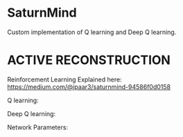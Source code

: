 # SaturnMind
Custom implementation of Q learning and Deep Q learning.
# ACTIVE RECONSTRUCTION
Reinforcement Learning Explained here: https://medium.com/@ipaar3/saturnmind-94586f0d0158

  
  
  
Q learning:



Deep Q learning:

Network Parameters:




